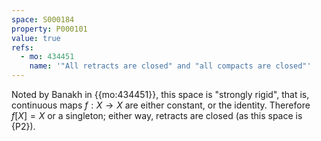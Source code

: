 ```yaml
---
space: S000184
property: P000101
value: true
refs:
  - mo: 434451
    name: '"All retracts are closed" and "all compacts are closed"'
---
```


Noted by Banakh in {{mo:434451}}, this space is "strongly rigid",
that is, continuous maps $f:X\to X$ are either constant, or the
identity. Therefore $f[X]=X$ or a singleton; either way, retracts
are closed (as this space is {P2}).
